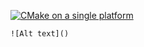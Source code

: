 [![CMake on a single platform](https://github.com/Lukashevskiy/dijkstra_algo_practise/actions/workflows/cmake-single-platform.yml/badge.svg?branch=development)](https://github.com/Lukashevskiy/dijkstra_algo_practise/actions/workflows/cmake-single-platform.yml)

```graphviz
![Alt text]()
```
